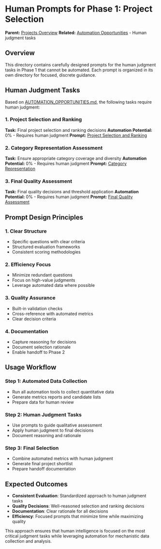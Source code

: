 # Human Prompts for Phase 1: Project Selection

**Parent:** [Projects Overview](../README.md)
**Related:** [Automation Opportunities](../../../phases/01-project-selection/AUTOMATION_OPPORTUNITIES.md) - Human judgment tasks

## Overview

This directory contains carefully designed prompts for the human judgment tasks in Phase 1 that cannot be automated. Each prompt is organized in its own directory for focused, discrete guidance.

## Human Judgment Tasks

Based on [AUTOMATION_OPPORTUNITIES.md](../../../phases/01-project-selection/AUTOMATION_OPPORTUNITIES.md), the following tasks require human judgment:

### 1. Project Selection and Ranking
**Task:** Final project selection and ranking decisions
**Automation Potential:** 0% - Requires human judgment
**Prompt:** [Project Selection and Ranking](project-selection-ranking/README.md)

### 2. Category Representation Assessment
**Task:** Ensure appropriate category coverage and diversity
**Automation Potential:** 0% - Requires human judgment
**Prompt:** [Category Representation](category-representation/README.md)

### 3. Final Quality Assessment
**Task:** Final quality decisions and threshold application
**Automation Potential:** 0% - Requires human judgment
**Prompt:** [Final Quality Assessment](final-quality-assessment/README.md)

## Prompt Design Principles

### 1. **Clear Structure**
- Specific questions with clear criteria
- Structured evaluation frameworks
- Consistent scoring methodologies

### 2. **Efficiency Focus**
- Minimize redundant questions
- Focus on high-value judgments
- Leverage automated data where possible

### 3. **Quality Assurance**
- Built-in validation checks
- Cross-reference with automated metrics
- Clear decision criteria

### 4. **Documentation**
- Capture reasoning for decisions
- Document selection rationale
- Enable handoff to Phase 2

## Usage Workflow

### Step 1: Automated Data Collection
- Run all automation tools to collect quantitative data
- Generate metrics reports and candidate lists
- Prepare data for human review

### Step 2: Human Judgment Tasks
- Use prompts to guide qualitative assessment
- Apply human judgment to final decisions
- Document reasoning and rationale

### Step 3: Final Selection
- Combine automated metrics with human judgment
- Generate final project shortlist
- Prepare handoff documentation

## Expected Outcomes

- **Consistent Evaluation**: Standardized approach to human judgment tasks
- **Quality Decisions**: Well-reasoned selection and ranking decisions
- **Documentation**: Clear rationale for all decisions
- **Efficiency**: Focused prompts that minimize time while maximizing quality

This approach ensures that human intelligence is focused on the most critical judgment tasks while leveraging automation for mechanistic data collection and analysis.
